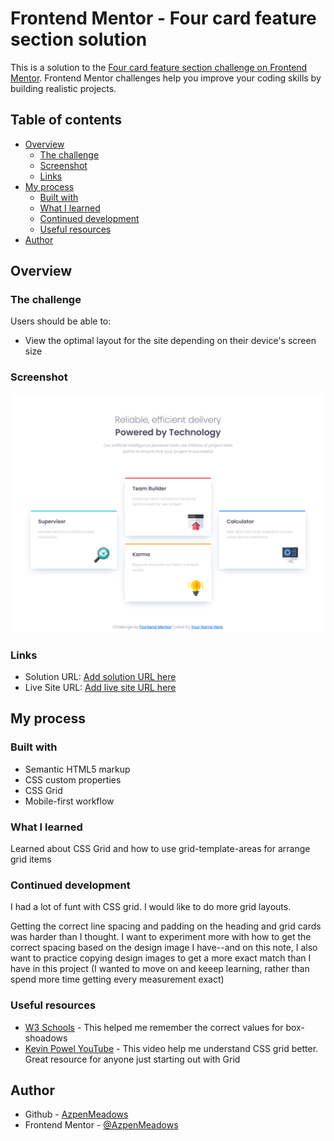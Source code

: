 # Frontend Mentor - Four card feature section solution

This is a solution to the [Four card feature section challenge on Frontend Mentor](https://www.frontendmentor.io/challenges/four-card-feature-section-weK1eFYK). Frontend Mentor challenges help you improve your coding skills by building realistic projects. 

## Table of contents

- [Overview](#overview)
  - [The challenge](#the-challenge)
  - [Screenshot](#screenshot)
  - [Links](#links)
- [My process](#my-process)
  - [Built with](#built-with)
  - [What I learned](#what-i-learned)
  - [Continued development](#continued-development)
  - [Useful resources](#useful-resources)
- [Author](#author)

## Overview

### The challenge

Users should be able to:

- View the optimal layout for the site depending on their device's screen size

### Screenshot

![](./screenshot.png)

### Links

- Solution URL: [Add solution URL here](https://www.frontendmentor.io/solutions/four-card-feature-section-with-html-and-css-BN5kEGI5e6)
- Live Site URL: [Add live site URL here](https://github.com/AzpenMeadows/fm-four-card-feature-section)

## My process

### Built with

- Semantic HTML5 markup
- CSS custom properties
- CSS Grid
- Mobile-first workflow

### What I learned

Learned about CSS Grid and how to use grid-template-areas for arrange grid items

### Continued development

I had a lot of funt with CSS grid. I would like to do more grid layouts.

Getting the correct line spacing and padding on the heading and grid cards was harder than I thought. I want to experiment more with how to get the correct spacing based on the design image I have--and on this note, I also want to practice copying design images to get a more exact match than I have in this project (I wanted to move on and keeep learning, rather than spend more time getting every measurement exact)

### Useful resources

- [W3 Schools](https://www.w3schools.com/cssref/css3_pr_box-shadow.php) - This helped me remember the correct values for box-shoadows
- [Kevin Powel YouTube](https://www.youtube.com/watch?v=rg7Fvvl3taU) - This video help me understand CSS grid better. Great resource for anyone just starting out with Grid


## Author

- Github - [AzpenMeadows](https://github.com/AzpenMeadows)
- Frontend Mentor - [@AzpenMeadows](https://www.frontendmentor.io/profile/AzpenMeadows)
